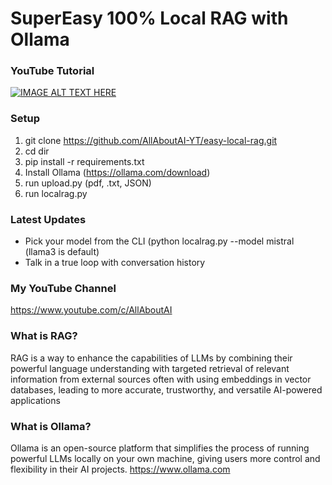# SuperEasy 100% Local RAG with Ollama

### YouTube Tutorial
[![IMAGE ALT TEXT HERE](https://img.youtube.com/vi/Oe-7dGDyzPM/0.jpg)](https://www.youtube.com/watch?v=Oe-7dGDyzPM)

### Setup
1. git clone https://github.com/AllAboutAI-YT/easy-local-rag.git
2. cd dir
3. pip install -r requirements.txt
4. Install Ollama (https://ollama.com/download)
5. run upload.py (pdf, .txt, JSON)
6. run localrag.py

### Latest Updates
- Pick your model from the CLI (python localrag.py --model mistral (llama3 is default)
- Talk in a true loop with conversation history
   
### My YouTube Channel
https://www.youtube.com/c/AllAboutAI

### What is RAG?
RAG is a way to enhance the capabilities of LLMs by combining their powerful language understanding with targeted retrieval of relevant information from external sources often with using embeddings in vector databases, leading to more accurate, trustworthy, and versatile AI-powered applications

### What is Ollama?
Ollama is an open-source platform that simplifies the process of running powerful LLMs locally on your own machine, giving users more control and flexibility in their AI projects. https://www.ollama.com
